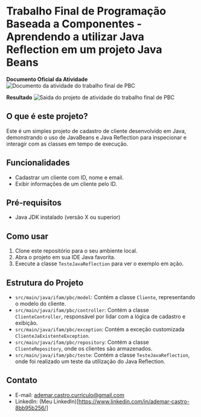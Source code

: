 # Trabalho Final de Programação Baseada a Componentes - Aprendendo a utilizar Java Reflection em um projeto Java Beans

**Documento Oficial da Atividade**
![Documento da atividade do trabalho final de PBC](https://github.com/AdemarCastro/repositorio-atividades-pbc/assets/25653698/35342682-7830-4788-860a-1d39cb7be911)

**Resultado**
![Saida do projeto de atividade do trabalho final de PBC](https://github.com/AdemarCastro/repositorio-atividades-pbc/assets/25653698/1ac104cc-1c19-4bc0-8910-c593b1847acd)

## O que é este projeto?

Este é um simples projeto de cadastro de cliente desenvolvido em Java, demonstrando o uso de JavaBeans e Java Reflection para inspecionar e interagir com as classes em tempo de execução.

## Funcionalidades

- Cadastrar um cliente com ID, nome e email.
- Exibir informações de um cliente pelo ID.

## Pré-requisitos

- Java JDK instalado (versão X ou superior)

## Como usar

1. Clone este repositório para o seu ambiente local.
2. Abra o projeto em sua IDE Java favorita.
3. Execute a classe `TesteJavaReflection` para ver o exemplo em ação.

## Estrutura do Projeto

- `src/main/java/ifam/pbc/model`: Contém a classe `Cliente`, representando o modelo do cliente.
- `src/main/java/ifam/pbc/controller`: Contém a classe `ClienteController`, responsável por lidar com a lógica de cadastro e exibição.
- `src/main/java/ifam/pbc/exception`: Contém a exceção customizada `ClienteJaExistenteException`.
- `src/main/java/ifam/pbc/repository`: Contém a classe `ClienteRepository`, onde os clientes são armazenados.
- `src/main/java/ifam/pbc/teste`: Contém a classe `TesteJavaReflection`, onde foi realizado um teste da utilização do Java Reflection.

## Contato
- E-mail: ademar.castro.curriculo@gmail.com
- LinkedIn: (Meu LinkedIn)[https://www.linkedin.com/in/ademar-castro-8bb95b256/]
